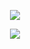 <div align="center">
  
![](https://komarev.com/ghpvc/?username=sakadays&color=lightgrey)  

![](https://files.catbox.moe/qoab57.png)
